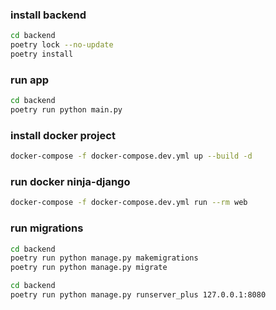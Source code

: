 ### install backend
```bash
cd backend
poetry lock --no-update
poetry install
```

### run app
```bash
cd backend
poetry run python main.py 
```

### install docker project
```bash
docker-compose -f docker-compose.dev.yml up --build -d
```

### run docker ninja-django
```bash
docker-compose -f docker-compose.dev.yml run --rm web
```

### run migrations
```bash
cd backend
poetry run python manage.py makemigrations
poetry run python manage.py migrate
```

```bash
cd backend
poetry run python manage.py runserver_plus 127.0.0.1:8080
```